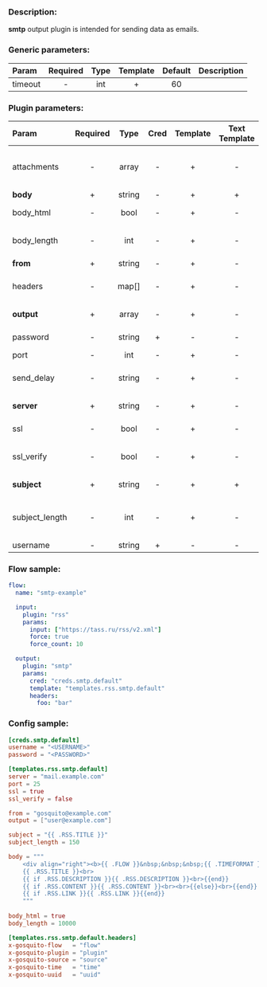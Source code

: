 ### Description:

**smtp** output plugin is intended for sending data as emails.


### Generic parameters:

| Param   | Required | Type | Template | Default | Description |
|:--------|:--------:|:----:|:--------:|:-------:|:------------|
| timeout |    -     | int  |    +     |   60    |             |


### Plugin parameters:

| Param          | Required | Type   | Cred | Template | Text Template | Default | Example                | Description                                                |
|:---------------|:--------:|:------:|:----:|:--------:|:-------------:|:-------:|:----------------------:|:-----------------------------------------------------------|
| attachments    | -        | array  | -    | +        | -             | []      | ["data.array0"]        | List of [Datum](../../concept.md) fields with files paths. |
| **body**       | +        | string | -    | +        | +             | ""      | "{{.RSS.CONTENT}}"     | Email body.                                                |
| body_html      | -        | bool   | -    | +        | -             | true    | false                  | Send body as HTML.                                         |
| body_length    | -        | int    | -    | +        | -             | 10000   | 1000                   | Maximum body length in letters.                            |
| **from**       | +        | string | -    | +        | -             | ""      | "gosquito@example.com" | Email from.                                                |
| headers        | -        | map[]  | -    | +        | -             | map[]   | see example            | Dynamic list of email headers.                             |
| **output**     | +        | array  | -    | +        | -             | []      | ["user1@example.com"]  | List of recipients.                                        |
| password       | -        | string | +    | -        | -             | ""      | ""                     | SMTP password.                                             |
| port           | -        | int    | -    | +        | -             | 25      | 465                    | SMTP port.                                                 |
| send_delay     | -        | string | -    | +        | -             | "1s"    | "100ms"                | Delay between sending.                                     |
| **server**     | +        | string | -    | +        | -             | ""      | "mail.example.com"     | SMTP server.                                               |
| ssl            | -        | bool   | -    | +        | -             | false   | true                   | Use SSL for connection.                                    |
| ssl_verify     | -        | bool   | -    | +        | -             | true    | false                  | Verify server certificate.                                 |
| **subject**    | +        | string | -    | +        | +             | ""      | "{{.TWITTER.TEXT}}"    | Email subject.                                             |
| subject_length | -        | int    | -    | +        | -             | 100     | 300                    | Maximum subject length in letters.                         |
| username       | -        | string | +    | -        | -             | ""      | ""                     | SMTP user.                                                 |


### Flow sample:

```yaml
flow:
  name: "smtp-example"

  input:
    plugin: "rss"
    params:
      input: ["https://tass.ru/rss/v2.xml"]
      force: true
      force_count: 10

  output:
    plugin: "smtp"
    params:
      cred: "creds.smtp.default"
      template: "templates.rss.smtp.default"
      headers:
        foo: "bar"
```

### Config sample:

```toml
[creds.smtp.default]
username = "<USERNAME>"
password = "<PASSWORD>"

[templates.rss.smtp.default]
server = "mail.example.com"
port = 25
ssl = true
ssl_verify = false

from = "gosquito@example.com"
output = ["user@example.com"]

subject = "{{ .RSS.TITLE }}"
subject_length = 150

body = """
    <div align="right"><b>{{ .FLOW }}&nbsp;&nbsp;&nbsp;{{ .TIMEFORMAT }}</b></div>
    {{ .RSS.TITLE }}<br>
    {{ if .RSS.DESCRIPTION }}{{ .RSS.DESCRIPTION }}<br>{{end}}
    {{ if .RSS.CONTENT }}{{ .RSS.CONTENT }}<br><br>{{else}}<br>{{end}}
    {{ if .RSS.LINK }}{{ .RSS.LINK }}{{end}}
    """
    
body_html = true
body_length = 10000

[templates.rss.smtp.default.headers]
x-gosquito-flow   = "flow"
x-gosquito-plugin = "plugin"
x-gosquito-source = "source"
x-gosquito-time   = "time"
x-gosquito-uuid   = "uuid"
```

